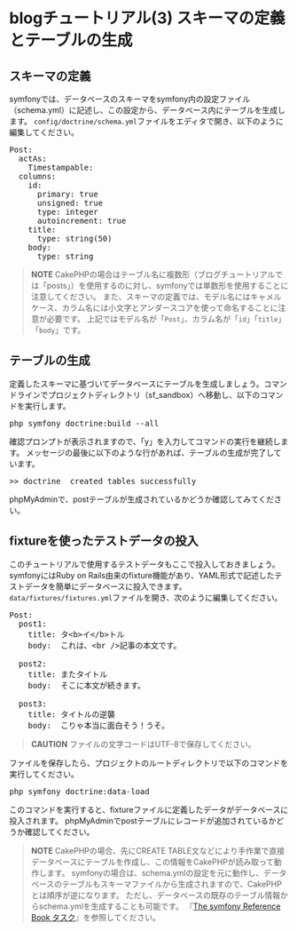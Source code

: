 blogチュートリアル(3) スキーマの定義とテーブルの生成
====================================================

スキーマの定義
---------------

symfonyでは、データベースのスキーマをsymfony内の設定ファイル（schema.yml）に記述し、この設定から、データベース内にテーブルを生成します。
`config/doctrine/schema.yml`ファイルをエディタで開き、以下のように編集してください。

<pre>
Post:
  actAs:
    Timestampable:
  columns:
    id:
      primary: true
      unsigned: true
      type: integer
      autoincrement: true
    title:
      type: string(50)
    body:
      type: string
</pre>

> **NOTE**
> CakePHPの場合はテーブル名に複数形（ブログチュートリアルでは「posts」）を使用するのに対し、symfonyでは単数形を使用することに注意してください。
> また、スキーマの定義では、モデル名にはキャメルケース、カラム名には小文字とアンダースコアを使って命名することに注意が必要です。
> 上記ではモデル名が「`Post`」、カラム名が「`id`」「`title`」「`body`」です。



テーブルの生成
--------------

定義したスキーマに基づいてデータベースにテーブルを生成しましょう。コマンドラインでプロジェクトディレクトリ（sf_sandbox）へ移動し、以下のコマンドを実行します。

<pre>
php symfony doctrine:build --all
</pre>

確認プロンプトが表示されますので、「y」を入力してコマンドの実行を継続します。
メッセージの最後に以下のような行があれば、テーブルの生成が完了しています。

<pre>
>> doctrine  created tables successfully
</pre>

phpMyAdminで、postテーブルが生成されているかどうか確認してみてください。


fixtureを使ったテストデータの投入
---------------------------------

このチュートリアルで使用するテストデータもここで投入しておきましょう。
symfonyにはRuby on Rails由来のfixture機能があり、YAML形式で記述したテストデータを簡単にデータベースに投入できます。
`data/fixtures/fixtures.yml`ファイルを開き、次のように編集してください。

<pre>
Post:
  post1:
    title: タ&lt;b&gt;イ&lt;/b&gt;トル
    body:  これは、&lt;br /&gt;記事の本文です。

  post2:
    title: またタイトル
    body:  そこに本文が続きます。

  post3:
    title: タイトルの逆襲
    body:  こりゃ本当に面白そう！うそ。
</pre>


> **CAUTION**
> ファイルの文字コードはUTF-8で保存してください。


ファイルを保存したら、プロジェクトのルートディレクトリで以下のコマンドを実行してください。

<pre>
php symfony doctrine:data-load
</pre>

このコマンドを実行すると、fixtureファイルに定義したデータがデータベースに投入されます。
phpMyAdminでpostテーブルにレコードが追加されているかどうか確認してください。


> **NOTE**
> CakePHPの場合、先にCREATE TABLE文などにより手作業で直接データベースにテーブルを作成し、この情報をCakePHPが読み取って動作します。
> symfonyの場合は、schema.ymlの設定を元に動作し、データベースのテーブルもスキーマファイルから生成されますので、CakePHPとは順序が逆になります。
> ただし、データベースの既存のテーブル情報からschema.ymlを生成することも可能です。
> 『[The symfony Reference Book タスク](http://www.symfony-project.org/reference/1_4/ja/16-Tasks#chapter_16_sub_doctrine_build_schema)』を参照してください。

